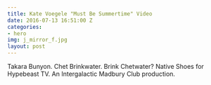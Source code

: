 ```yaml
---
title: Kate Voegele "Must Be Summertime" Video
date: 2016-07-13 16:51:00 Z
categories:
- hero
img: j_mirror_f.jpg
layout: post
---
```


Takara Bunyon. Chet Brinkwater. Brink Chetwater? Native Shoes for Hypebeast TV. An Intergalactic Madbury Club production.
